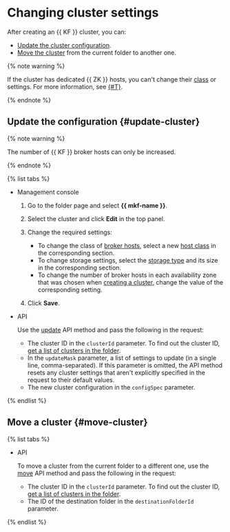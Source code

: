 # Changing cluster settings


After creating an {{ KF }} cluster, you can:

- [Update the cluster configuration](#update-cluster).
- [Move the cluster](#move-cluster) from the current folder to another one.


{% note warning %}

If the cluster has dedicated {{ ZK }} hosts, you can't change their [class](../concepts/instance-types.md) or settings. For more information, see [{#T}](../concepts/index.md).

{% endnote %}

## Update the configuration {#update-cluster}

{% note warning %}

The number of {{ KF }} broker hosts can only be increased.

{% endnote %}

{% list tabs %}


- Management console

  1. Go to the folder page and select **{{ mkf-name }}**.

  1. Select the cluster and click **Edit** in the top panel.

  1. Change the required settings:
     - To change the class of [broker hosts](../concepts/brokers.md), select a new [host class](../concepts/instance-types.md) in the corresponding section.
     - To change storage settings, select the [storage type](../concepts/storage.md) and its size in the corresponding section.
     - To change the number of broker hosts in each availability zone that was chosen when [creating a cluster](cluster-create.md#create-cluster), change the value of the corresponding setting.

  1. Click **Save**.



- API

  Use the [update](../api-ref/Cluster/update.md) API method and pass the following in the request:
  - The cluster ID in the `clusterId` parameter. To find out the cluster ID, [get a list of clusters in the folder](cluster-list.md#list-clusters).
  - In the `updateMask` parameter, a list of settings to update (in a single line, comma-separated). If this parameter is omitted, the API method resets any cluster settings that aren't explicitly specified in the request to their default values.
  - The new cluster configuration in the `configSpec` parameter.


{% endlist %}


## Move a cluster {#move-cluster}

{% list tabs %}

- API

  To move a cluster from the current folder to a different one, use the [move](../api-ref/Cluster/move.md) API method and pass the following in the request:
  - The cluster ID in the `clusterId` parameter. To find out the cluster ID, [get a list of clusters in the folder](cluster-list.md#list-clusters).
  - The ID of the destination folder in the `destinationFolderId` parameter.

{% endlist %}

